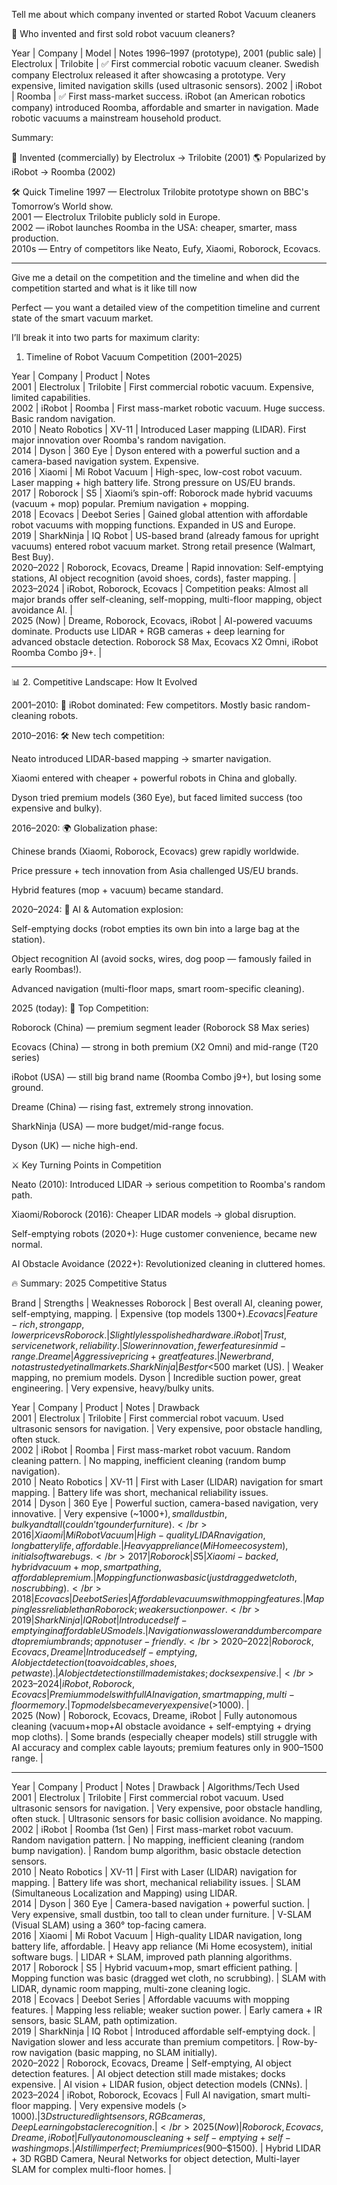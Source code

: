 Tell me about which company invented or started Robot Vacuum cleaners

🧹 Who invented and first sold robot vacuum cleaners?

Year | Company | Model | Notes
1996–1997 (prototype), 2001 (public sale) | Electrolux | Trilobite | ✅ First commercial robotic vacuum cleaner. Swedish company Electrolux released it after showcasing a prototype. Very expensive, limited navigation skills (used ultrasonic sensors).
2002 | iRobot | Roomba | ✅ First mass-market success. iRobot (an American robotics company) introduced Roomba, affordable and smarter in navigation. Made robotic vacuums a mainstream household product.

Summary:

🥇 Invented (commercially) by Electrolux → Trilobite (2001)
🌎 Popularized by iRobot → Roomba (2002)

🛠 Quick Timeline
1997 — Electrolux Trilobite prototype shown on BBC's Tomorrow’s World show. </br>
2001 — Electrolux Trilobite publicly sold in Europe.</br>
2002 — iRobot launches Roomba in the USA: cheaper, smarter, mass production.</br>
2010s — Entry of competitors like Neato, Eufy, Xiaomi, Roborock, Ecovacs.</br>

---

Give me a detail on the competition and the timeline and when did the competition started and what  is it like till now

Perfect — you want a detailed view of the competition timeline and current state of the smart vacuum market.

I’ll break it into two parts for maximum clarity:

1. Timeline of Robot Vacuum Competition (2001–2025)

Year | Company | Product | Notes</br>
2001 | Electrolux | Trilobite | First commercial robotic vacuum. Expensive, limited capabilities.</br>
2002 | iRobot | Roomba | First mass-market robotic vacuum. Huge success. Basic random navigation.</br>
2010 | Neato Robotics | XV-11 | Introduced Laser mapping (LIDAR). First major innovation over Roomba's random navigation.</br>
2014 | Dyson | 360 Eye | Dyson entered with a powerful suction and a camera-based navigation system. Expensive.</br>
2016 | Xiaomi | Mi Robot Vacuum | High-spec, low-cost robot vacuum. Laser mapping + high battery life. Strong pressure on US/EU brands.</br>
2017 | Roborock | S5 | Xiaomi’s spin-off: Roborock made hybrid vacuums (vacuum + mop) popular. Premium navigation + mopping.</br>
2018 | Ecovacs | Deebot Series | Gained global attention with affordable robot vacuums with mopping functions. Expanded in US and Europe.</br>
2019 | SharkNinja | IQ Robot | US-based brand (already famous for upright vacuums) entered robot vacuum market. Strong retail presence (Walmart, Best Buy).</br>
2020–2022 | Roborock, Ecovacs, Dreame | Rapid innovation: Self-emptying stations, AI object recognition (avoid shoes, cords), faster mapping. | </br>
2023–2024 | iRobot, Roborock, Ecovacs | Competition peaks: Almost all major brands offer self-cleaning, self-mopping, multi-floor mapping, object avoidance AI. | </br>
2025 (Now) | Dreame, Roborock, Ecovacs, iRobot | AI-powered vacuums dominate. Products use LIDAR + RGB cameras + deep learning for advanced obstacle detection. Roborock S8 Max, Ecovacs X2 Omni, iRobot Roomba Combo j9+. | 

---

📊 2. Competitive Landscape: How It Evolved

2001–2010:
🧹 iRobot dominated: Few competitors. Mostly basic random-cleaning robots.

2010–2016:
🛠 New tech competition:

Neato introduced LIDAR-based mapping → smarter navigation.

Xiaomi entered with cheaper + powerful robots in China and globally.

Dyson tried premium models (360 Eye), but faced limited success (too expensive and bulky).

2016–2020:
🌍 Globalization phase:

Chinese brands (Xiaomi, Roborock, Ecovacs) grew rapidly worldwide.

Price pressure + tech innovation from Asia challenged US/EU brands.

Hybrid features (mop + vacuum) became standard.

2020–2024:
🧠 AI & Automation explosion:

Self-emptying docks (robot empties its own bin into a large bag at the station).

Object recognition AI (avoid socks, wires, dog poop — famously failed in early Roombas!).

Advanced navigation (multi-floor maps, smart room-specific cleaning).

2025 (today):
🤖 Top Competition:

Roborock (China) — premium segment leader (Roborock S8 Max series)

Ecovacs (China) — strong in both premium (X2 Omni) and mid-range (T20 series)

iRobot (USA) — still big brand name (Roomba Combo j9+), but losing some ground.

Dreame (China) — rising fast, extremely strong innovation.

SharkNinja (USA) — more budget/mid-range focus.

Dyson (UK) — niche high-end.

⚔️ Key Turning Points in Competition

Neato (2010): Introduced LIDAR → serious competition to Roomba's random path.

Xiaomi/Roborock (2016): Cheaper LIDAR models → global disruption.

Self-emptying robots (2020+): Huge customer convenience, became new normal.

AI Obstacle Avoidance (2022+): Revolutionized cleaning in cluttered homes.

🔥 Summary: 2025 Competitive Status

Brand | Strengths | Weaknesses
Roborock | Best overall AI, cleaning power, self-emptying, mapping. | Expensive (top models $1300+).
Ecovacs | Feature-rich, strong app, lower price vs Roborock. | Slightly less polished hardware.
iRobot | Trust, service network, reliability. | Slower innovation, fewer features in mid-range.
Dreame | Aggressive pricing + great features. | Newer brand, not as trusted yet in all markets.
SharkNinja | Best for <$500 market (US). | Weaker mapping, no premium models.
Dyson | Incredible suction power, great engineering. | Very expensive, heavy/bulky units.


Year | Company | Product | Notes | Drawback</br>
2001 | Electrolux | Trilobite | First commercial robot vacuum. Used ultrasonic sensors for navigation. | Very expensive, poor obstacle handling, often stuck.</br>
2002 | iRobot | Roomba | First mass-market robot vacuum. Random cleaning pattern. | No mapping, inefficient cleaning (random bump navigation).</br>
2010 | Neato Robotics | XV-11 | First with Laser (LIDAR) navigation for smart mapping. | Battery life was short, mechanical reliability issues.</br>
2014 | Dyson | 360 Eye | Powerful suction, camera-based navigation, very innovative. | Very expensive (~$1000+), small dustbin, bulky and tall (couldn’t go under furniture).</br>
2016 | Xiaomi | Mi Robot Vacuum | High-quality LIDAR navigation, long battery life, affordable. | Heavy app reliance (Mi Home ecosystem), initial software bugs.</br>
2017 | Roborock | S5 | Xiaomi-backed, hybrid vacuum+mop, smart pathing, affordable premium. | Mopping function was basic (just dragged wet cloth, no scrubbing).</br>
2018 | Ecovacs | Deebot Series | Affordable vacuums with mopping features. | Mapping less reliable than Roborock; weaker suction power.</br>
2019 | SharkNinja | IQ Robot | Introduced self-emptying in affordable US models. | Navigation was slower and dumber compared to premium brands; app not user-friendly.</br>
2020–2022 | Roborock, Ecovacs, Dreame | Introduced self-emptying, AI object detection (to avoid cables, shoes, pet waste). | AI object detection still made mistakes; docks expensive. | </br>
2023–2024 | iRobot, Roborock, Ecovacs | Premium models with full AI navigation, smart mapping, multi-floor memory. | Top models became very expensive (>$1000). | </br>
2025 (Now) | Roborock, Ecovacs, Dreame, iRobot | Fully autonomous cleaning (vacuum+mop+AI obstacle avoidance + self-emptying + drying mop cloths). | Some brands (especially cheaper models) still struggle with AI accuracy and complex cable layouts; premium features only in $900–$1500 range. | 

---

Year | Company | Product | Notes | Drawback | Algorithms/Tech Used </br>
2001 | Electrolux | Trilobite | First commercial robot vacuum. Used ultrasonic sensors for navigation. | Very expensive, poor obstacle handling, often stuck. | Ultrasonic sensors for basic collision avoidance. No mapping.</br>
2002 | iRobot | Roomba (1st Gen) | First mass-market robot vacuum. Random navigation pattern. | No mapping, inefficient cleaning (random bump navigation). | Random bump algorithm, basic obstacle detection sensors.</br>
2010 | Neato Robotics | XV-11 | First with Laser (LIDAR) navigation for mapping. | Battery life was short, mechanical reliability issues. | SLAM (Simultaneous Localization and Mapping) using LIDAR.</br>
2014 | Dyson | 360 Eye | Camera-based navigation + powerful suction. | Very expensive, small dustbin, too tall to clean under furniture. | V-SLAM (Visual SLAM) using a 360° top-facing camera.</br>
2016 | Xiaomi | Mi Robot Vacuum | High-quality LIDAR navigation, long battery life, affordable. | Heavy app reliance (Mi Home ecosystem), initial software bugs. | LIDAR + SLAM, improved path planning algorithms.</br>
2017 | Roborock | S5 | Hybrid vacuum+mop, smart efficient pathing. | Mopping function was basic (dragged wet cloth, no scrubbing). | SLAM with LIDAR, dynamic room mapping, multi-zone cleaning logic.</br>
2018 | Ecovacs | Deebot Series | Affordable vacuums with mopping features. | Mapping less reliable; weaker suction power. | Early camera + IR sensors, basic SLAM, path optimization.</br>
2019 | SharkNinja | IQ Robot | Introduced affordable self-emptying dock. | Navigation slower and less accurate than premium competitors. | Row-by-row navigation (basic mapping, no SLAM initially).</br>
2020–2022 | Roborock, Ecovacs, Dreame | Self-emptying, AI object detection features. | AI object detection still made mistakes; docks expensive. | AI vision + LIDAR fusion, object detection models (CNNs). | </br>
2023–2024 | iRobot, Roborock, Ecovacs | Full AI navigation, smart multi-floor mapping. | Very expensive models (> $1000). | 3D structured light sensors, RGB cameras, Deep Learning obstacle recognition. | </br>
2025 (Now) | Roborock, Ecovacs, Dreame, iRobot | Fully autonomous cleaning + self-emptying + self-washing mops. | AI still imperfect; Premium prices ($900–$1500). | Hybrid LIDAR + 3D RGBD Camera, Neural Networks for object detection, Multi-layer SLAM for complex multi-floor homes. | </br>
